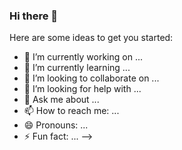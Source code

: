 ### Hi there 👋

[](https://img.shields.io/badge/%EB%B0%B0%EA%B3%A0-%ED%94%84%EB%8B%A4-brightgreen)

Here are some ideas to get you started:

- 🔭 I’m currently working on ...
- 🌱 I’m currently learning ...
- 👯 I’m looking to collaborate on ...
- 🤔 I’m looking for help with ...
- 💬 Ask me about ...
- 📫 How to reach me: ...
- 😄 Pronouns: ...
- ⚡ Fun fact: ...
-->
